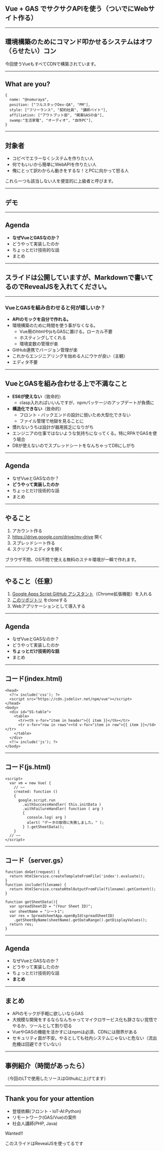 ## Vue + GAS でサクサクAPIを使う（ついでにWebサイト作る）

---

## 環境構築のためにコマンド叩かせるシステムはオワ（らせたい）コン
今回使うVueもすべてCDNで構築されています。

---

## What are you?

```
{
  name: "@nomuraya",
  position: ["フルスタックDev-QA", "PM"],
  style: ["フリーランス", "契約社員", "講師バイト"],
  affiliation: ["アウトプット部", "関東GASの会"],
  swamp:"生活家電", "オーディオ", "自作PC"],
}
```

---

## 対象者
- コピペでエラーなくシステムを作りたい人
- 何でもいいから簡単にWebAPIを作りたい人
- 俺にとって訳わからん動きをするな！とPCに向かって怒る人

これら一つも該当しない人を便宜的に上級者と呼びます。

---

## デモ

---

## Agenda
- **なぜVueとGASなのか？**
- どうやって実装したのか
- ちょっとだけ技術的な話
- まとめ

---

## スライドは公開していますが、Markdownで書いてるのでRevealJSを入れてください。

---

### VueとGASを組み合わせると何が嬉しいか？
- **APIのモックを自分で作れる。**
- 環境構築のために時間を使う事がなくなる。
  - Vue用のhtmlやjsもGASに置ける。ローカル不要
  - ホスティングしてくれる
  - 環境変数の管理が楽
- GitHub連携でバージョン管理が楽
- これからエンジニアリングを始める人にウケが良い（主観）
- エディタ不要

---

## VueとGASを組み合わせる上で不満なこと
- **ES6が使えない**（致命的）
  - clasp入れればいいんですが、npmパッケージのアップデートが負債に
- **構造化できない**（致命的）
  - フロント・バックエンドの設計に弱いため大型化できない
  - ファイル管理で地獄を見ることに
- 慣れないうちは設計が器用貧乏になりがち
- エンジニアの仕事ではないような気持ちになってくる。特にRPAでGASを使う場合
- DBが使えないのでスプレッドシートをなんちゃってDBにしがち

---

## Agenda
- なぜVueとGASなのか？
- **どうやって実装したのか**
- ちょっとだけ技術的な話
- まとめ

---

## やること
1. アカウント作る
1. https://drive.google.com/drive/my-drive 開く
1. スプレッドシート作る
1. スクリプトエディタを開く

ブラウザ不問、OS不問で使える無料のステキ環境が一瞬で作れます。

---

## やること（任意）
1. [Google Apps Script GitHub アシスタント](https://chrome.google.com/webstore/detail/google-apps-script-github/lfjcgcmkmjjlieihflfhjopckgpelofo)（Chrome拡張機能）を入れる
1. [このリポジトリ](https://github.com/shimajima-eiji/GAS/tree/GASとVueでサイト作り) をcloneする
1. Webアプリケーションとして導入する

---

## Agenda
- なぜVueとGASなのか？
- どうやって実装したのか
- **ちょっとだけ技術的な話**
- まとめ

---

## コード(index.html)
```
<head>
  <?!= include('css'); ?>
  <script src="https://cdn.jsdelivr.net/npm/vue"></script>
</head>
<body>
  <div id="SS-table">
    <table>
      <tr><th v-for="item in header">{{ item }}</th></tr>
      <tr v-for="row in rows"><td v-for="item in row">{{ item }}</td></tr>
    </table>
  </div>
  <?!= include('js'); ?>
</body>
```

---

## コード(js.html)
```
<script>
  var vm = new Vue( {
    // ~~
    created: function ()
    {
      google.script.run
        .withSuccessHandler( this.initData )
        .withFailureHandler( function ( arg )
        {
          console.log( arg )
          alert( "データの取得に失敗しました。" );
        } ).getSheetData();
    }
  // ~~
</script>
```

---

## コード（server.gs）
```
function doGet(request) {
  return HtmlService.createTemplateFromFile('index').evaluate();
}
function include(filename) {
  return HtmlService.createHtmlOutputFromFile(filename).getContent();
}

function getSheetData(){
  var spreadSheetID = "(Your Sheet ID)";
  var sheetName = "シート1";
  var res = SpreadsheetApp.openById(spreadSheetID)
    .getSheetByName(sheetName).getDataRange().getDisplayValues();
  return res;
}
```

---

## Agenda
- なぜVueとGASなのか？
- どうやって実装したのか
- ちょっとだけ技術的な話
- **まとめ**

---

## まとめ
- APIのモックが手軽に欲しいならGAS
- 大規模な開発をするならなんちゃってマイクロサービス化も辞さない覚悟でやるか、ツールとして割り切る
- VueやGASの機能を活かすにはnpmは必須、CDNには限界がある
- セキュリティ面が不安。やるとしても社内システムじゃないと危ない（流出危機は回避できていない）

---

## 事例紹介（時間があったら）
（今回のLTで使用したソースはGithubに上げてます）

---

## Thank you for your attention
- 登壇依頼(フロント・IoT-AI:Python)
- リモートワーク(GAS/Vue)の案件
- 社会人講師(PHP, Java)

Wanted!!

このスライドはRevealJSを使ってるです
